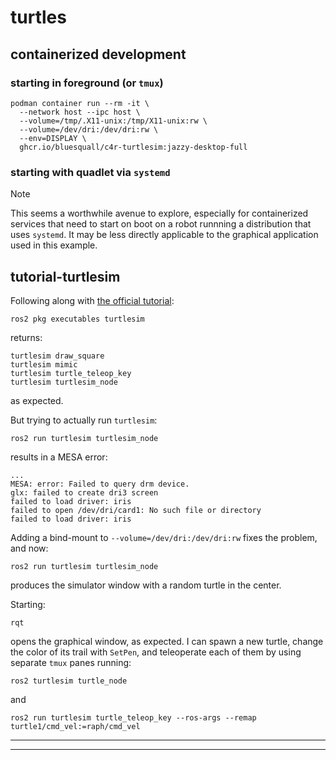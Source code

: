 # turtles

## containerized development

### starting in foreground (or `tmux`)

```
podman container run --rm -it \
  --network host --ipc host \
  --volume=/tmp/.X11-unix:/tmp/X11-unix:rw \
  --volume=/dev/dri:/dev/dri:rw \
  --env=DISPLAY \
  ghcr.io/bluesquall/c4r-turtlesim:jazzy-desktop-full
```

### starting with quadlet via `systemd`
> [!NOTE]
> This seems a worthwhile avenue to explore, especially for containerized
> services that need to start on boot on a robot runnning a distribution
> that uses `systemd`. It may be less directly applicable to the graphical
> application used in this example.

## tutorial-turtlesim

Following along with [the official tutorial][tutorial-turtlesim]:
```
ros2 pkg executables turtlesim
```
returns:
```
turtlesim draw_square
turtlesim mimic
turtlesim turtle_teleop_key
turtlesim turtlesim_node
```
as expected.

But trying to actually run `turtlesim`:
```
ros2 run turtlesim turtlesim_node
```
results in a MESA error:
```
...
MESA: error: Failed to query drm device.
glx: failed to create dri3 screen
failed to load driver: iris
failed to open /dev/dri/card1: No such file or directory
failed to load driver: iris
```
Adding a bind-mount to `--volume=/dev/dri:/dev/dri:rw` fixes the problem, and now:
```
ros2 run turtlesim turtlesim_node
```
produces the simulator window with a random turtle in the center.

Starting:
```
rqt
```
opens the graphical window, as expected.
I can spawn a new turtle, change the color of its trail with `SetPen`,
and teleoperate each of them by using separate `tmux` panes running:
```
ros2 turtlesim turtle_node
```
and
```
ros2 run turtlesim turtle_teleop_key --ros-args --remap turtle1/cmd_vel:=raph/cmd_vel
```
_____________
[tutorial-turtlesim]: https://docs.ros.org/en/jazzy/Tutorials/Beginner-CLI-Tools/Introducing-Turtlesim/Introducing-Turtlesim.html
_____________

